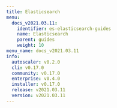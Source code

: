 ```yaml
---
title: Elasticsearch
menu:
  docs_v2021.03.11:
    identifier: es-elasticsearch-guides
    name: Elasticsearch
    parent: guides
    weight: 10
menu_name: docs_v2021.03.11
info:
  autoscaler: v0.2.0
  cli: v0.17.0
  community: v0.17.0
  enterprise: v0.4.0
  installer: v0.17.0
  release: v2021.03.11
  version: v2021.03.11
---
```


